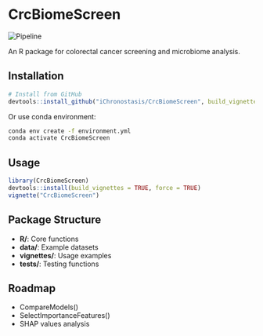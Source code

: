 # CrcBiomeScreen

![Pipeline](https://github.com/user-attachments/assets/5434dac9-5392-4825-884e-06a56d232a1e)

An R package for colorectal cancer screening and microbiome analysis.

## Installation

```r
# Install from GitHub
devtools::install_github("iChronostasis/CrcBiomeScreen", build_vignettes = TRUE)
```

Or use conda environment:
```bash
conda env create -f environment.yml
conda activate CrcBiomeScreen
```

## Usage

```r
library(CrcBiomeScreen)
devtools::install(build_vignettes = TRUE, force = TRUE)
vignette("CrcBiomeScreen")
```

## Package Structure

- **R/**: Core functions
- **data/**: Example datasets  
- **vignettes/**: Usage examples
- **tests/**: Testing functions

## Roadmap

- CompareModels()
- SelectImportanceFeatures()  
- SHAP values analysis
